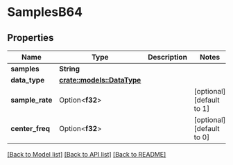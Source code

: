 # SamplesB64

## Properties

Name | Type | Description | Notes
------------ | ------------- | ------------- | -------------
**samples** | **String** |  | 
**data_type** | [**crate::models::DataType**](data_type.md) |  | 
**sample_rate** | Option<**f32**> |  | [optional][default to 1]
**center_freq** | Option<**f32**> |  | [optional][default to 0]

[[Back to Model list]](../README.md#documentation-for-models) [[Back to API list]](../README.md#documentation-for-api-endpoints) [[Back to README]](../README.md)


